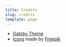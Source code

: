 ```yaml
---
title: Credits
slug: credits
template: page
---
```


- [Gatsby Theme](https://github.com/taniarascia)
- [Icons](https://www.flaticon.com/) made by [Freepik](https://www.flaticon.com/authors/freepik)
